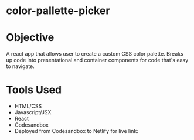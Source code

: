 # color-pallette-picker
<h1>Objective</h1>
A react app that allows user to create a custom CSS color palette. Breaks up code into presentational and container components for code that's easy to navigate.

<h1>Tools Used</h1>
<ul>
<li>HTML/CSS</li>
<li>Javascript/JSX</li>
<li>React</li>
<li>Codesandbox</li>
<li>Deployed from Codesandbox to Netlify for live link: 
</ul>


